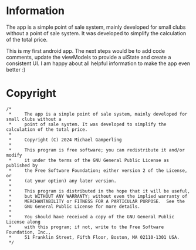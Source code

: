 # Information

The app is a simple point of sale system, mainly developed for small clubs without a point of sale system. It was developed to simplify the calculation of the total price.

This is my first android app.
The next steps would be to add code comments, update the viewModels to provide a uiState and create
a consistent UI.
I am happy about all helpful information to make the app even better :)


# Copyright
```
/*
 *     The app is a simple point of sale system, mainly developed for small clubs without a
 *     point of sale system. It was developed to simplify the calculation of the total price.
 *
 *     Copyright (C) 2024 Michael Gamperling
 *
 *     This program is free software; you can redistribute it and/or modify
 *     it under the terms of the GNU General Public License as published by
 *     the Free Software Foundation; either version 2 of the License, or
 *     (at your option) any later version.
 *
 *     This program is distributed in the hope that it will be useful,
 *     but WITHOUT ANY WARRANTY; without even the implied warranty of
 *     MERCHANTABILITY or FITNESS FOR A PARTICULAR PURPOSE.  See the
 *     GNU General Public License for more details.
 *
 *     You should have received a copy of the GNU General Public License along
 *     with this program; if not, write to the Free Software Foundation, Inc.,
 *     51 Franklin Street, Fifth Floor, Boston, MA 02110-1301 USA.
 */
```
